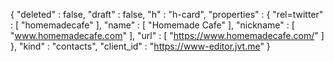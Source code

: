 {
  "deleted" : false,
  "draft" : false,
  "h" : "h-card",
  "properties" : {
    "rel=twitter" : [ "homemadecafe" ],
    "name" : [ "Homemade Cafe" ],
    "nickname" : [ "www.homemadecafe.com" ],
    "url" : [ "https://www.homemadecafe.com/" ]
  },
  "kind" : "contacts",
  "client_id" : "https://www-editor.jvt.me"
}
